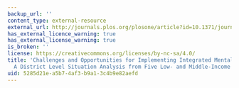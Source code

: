 ```yaml
---
backup_url: ''
content_type: external-resource
external_url: http://journals.plos.org/plosone/article?id=10.1371/journal.pone.0088437
has_external_licence_warning: true
has_external_license_warning: true
is_broken: ''
license: https://creativecommons.org/licenses/by-nc-sa/4.0/
title: 'Challenges and Opportunities for Implementing Integrated Mental Health Care:
  A District Level Situation Analysis from Five Low- and Middle-Income Countries'
uid: 5285d21e-a5b7-4af3-b9a1-3c4b9e82aefd
---
```

